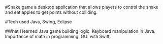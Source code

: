 #Snake game
a desktop application that allows players to control the snake and eat apples to get points without colliding.

#Tech used
Java, Swing, Eclipse 

#What I learned
Java game building logic.
Keyboard manipulation in Java.
Importance of math in programming.
GUI with Swift.
